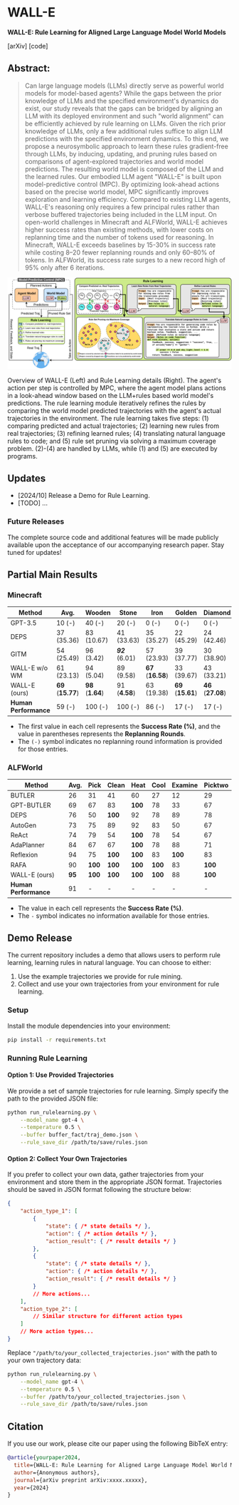 # WALL-E

**WALL-E: Rule Learning for Aligned Large Language Model World Models**

<!-- [[arXiv](https://arxiv.org/pdf/XXX)] [[code](https://huggingface.co/XXXXXX)] -->
[arXiv] [code]

## Abstract:
> Can large language models (LLMs) directly serve as powerful world models for model-based agents? While the gaps between the prior knowledge of LLMs and the specified environment's dynamics do exist, our study reveals that the gaps can be bridged by aligning an LLM with its deployed environment and such "world alignment" can be efficiently achieved by rule learning on LLMs. Given the rich prior knowledge of LLMs, only a few additional rules suffice to align LLM predictions with the specified environment dynamics. To this end, we propose a neurosymbolic approach to learn these rules gradient-free through LLMs, by inducing, updating, and pruning rules based on comparisons of agent-explored trajectories and world model predictions. The resulting world model is composed of the LLM and the learned rules. Our embodied LLM agent "WALL-E" is built upon model-predictive control (MPC). By optimizing look-ahead actions based on the precise world model, MPC significantly improves exploration and learning efficiency. Compared to existing LLM agents, WALL-E's reasoning only requires a few principal rules rather than verbose buffered trajectories being included in the LLM input. On open-world challenges in Minecraft and ALFWorld, WALL-E achieves higher success rates than existing methods, with lower costs on replanning time and the number of tokens used for reasoning. In Minecraft, WALL-E exceeds baselines by 15-30% in success rate while costing 8–20 fewer replanning rounds and only 60–80% of tokens. In ALFWorld, its success rate surges to a new record high of 95% only after 6 iterations.


![overall_framework](./assests/overall_framework.png)

Overview of WALL-E (Left) and Rule Learning details (Right). The agent's action per step is controlled by MPC, where the agent model plans actions in a look-ahead window based on the LLM+rules based world model's predictions. 
The rule learning module iteratively refines the rules by comparing the world model predicted trajectories with the agent's actual trajectories in the environment. 
The rule learning takes five steps: (1) comparing predicted and actual trajectories; (2) learning new rules from real trajectories; (3) refining learned rules; (4) translating natural language rules to code; and (5) rule set pruning via solving a maximum coverage problem. (2)-(4) are handled by LLMs, while (1) and (5) are executed by programs.



## Updates
- [2024/10] Release a Demo for Rule Learning.
- [TODO] ...

### Future Releases

The complete source code and additional features will be made publicly available upon the acceptance of our accompanying research paper. Stay tuned for updates!

## Partial Main Results

### Minecraft

| Method                      | Avg.          | Wooden        | Stone         | Iron          | Golden        | Diamond       | Redstone      |
|-----------------------------|---------------|---------------|---------------|---------------|---------------|---------------|---------------|
| GPT-3.5  | 10 (-)                | 40 (-)                | 20 (-)              | 0 (-)                 | 0 (-)                 | 0 (-)                 | 0 (-)         |
| DEPS   | 37 (35.36)            | 83 (10.67)            | 41 (33.63)          | 35 (35.27)            | 22 (45.29)            | 24 (42.46)            | 17 (45.22)    |
| GITM    | 54 (25.49)            | 96 (3.42)             | ***92*** (6.01)     | 57 (23.93)            | 39 (37.77)            | 30 (38.90)            | 22 (42.63)    |
| WALL-E w/o WM                | 61 (23.13)            | 94 (5.04)             | 89 (9.58)           | **67** (**16.58**)    | 33 (39.67)            | 43 (33.21)            | 43 (33.21)    |
| WALL-E (ours)                | **69** (**15.77**)    | **98** (**1.64**)     | 91 (**4.58**)       | 63 (19.38)            | **69** (**15.61**)    | **46** (**27.08**)    | **48** (**26.33**)    |
| **Human Performance**        | 59 (-)                | 100 (-)               | 100 (-)             | 86 (-)                | 17 (-)                | 17 (-)                | 33 (-)        |

- The first value in each cell represents the **Success Rate (%)**, and the value in parentheses represents the **Replanning Rounds**.
- The `(-)` symbol indicates no replanning round information is provided for those entries.

### ALFWorld

| Method                        | Avg. | Pick | Clean | Heat | Cool | Examine | Picktwo |
|-------------------------------|------|------|-------|------|------|---------|---------|
| BUTLER     | 26       | 31       | 41       | 60       | 27       | 12       | 29       |
| GPT-BUTLER | 69       | 67       | 83       | **100**  | 78       | 33       | 67       |
| DEPS             | 76       | 50       | **100**  | 92       | 78       | 89       | 78       |
| AutoGen            | 73       | 75       | 89       | 92       | 83       | 50       | 67       |
| ReAct              | 74       | 79       | 54       | **100**  | 78       | 54       | 67       |
| AdaPlanner         | 84       | 67       | 67       | **100**  | 78       | 88       | 71       |
| Reflexion        | 94       | 75       | **100**  | **100**  | 83       | **100**  | 83       |
| RAFA              | 90       | **100**  | **100**  | **100**  | **100**  | 83       | **100**  |
| WALL-E (ours)                         | **95**   | **100**  | **100**  | **100**  | **100**  | 88       | **100**  |
| **Human Performance**                 | 91   | -    | -     | -    | -    | -       | -       |

- The value in each cell represents the **Success Rate (%)**.
- The `-` symbol indicates no information available for those entries.

## Demo Release

The current repository includes a demo that allows users to perform rule learning, learning rules in natural language. You can choose to either:

1. Use the example trajectories we provide for rule mining.
2. Collect and use your own trajectories from your environment for rule learning.

### Setup

Install the module dependencies into your environment:
```bash
pip install -r requirements.txt
```

### Running Rule Learning

#### Option 1: Use Provided Trajectories
We provide a set of sample trajectories for rule learning. Simply specify the path to the provided JSON file:

```bash
python run_rulelearning.py \
    --model_name gpt-4 \
    --temperature 0.5 \
    --buffer buffer_fact/traj_demo.json \
    --rule_save_dir /path/to/save/rules.json
```

#### Option 2: Collect Your Own Trajectories


If you prefer to collect your own data, gather trajectories from your environment and store them in the appropriate JSON format.
Trajectories should be saved in JSON format following the structure below:

```json
{
    "action_type_1": [
        {
            "state": { /* state details */ },
            "action": { /* action details */ },
            "action_result": { /* result details */ }
        },
        {
            "state": { /* state details */ },
            "action": { /* action details */ },
            "action_result": { /* result details */ }
        }
        // More actions...
    ],
    "action_type_2": [
        // Similar structure for different action types
    ]
    // More action types...
}
```

Replace `"/path/to/your_collected_trajectories.json"` with the path to your own trajectory data:

```bash
python run_rulelearning.py \
    --model_name gpt-4 \
    --temperature 0.5 \
    --buffer /path/to/your_collected_trajectories.json \
    --rule_save_dir /path/to/save/rules.json
```


## Citation

If you use our work, please cite our paper using the following BibTeX entry:

```bibtex
@article{yourpaper2024,
  title={WALL-E: Rule Learning for Aligned Large Language Model World Models},
  author={Anonymous authors},
  journal={arXiv preprint arXiv:xxxx.xxxxx},
  year={2024}
}
```
